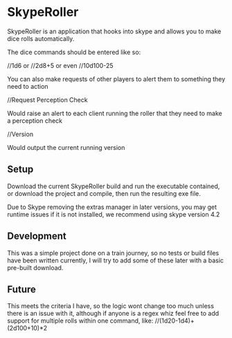 # SkypeRoller

SkypeRoller is an application that hooks into skype and allows you to make dice rolls automatically.

The dice commands should be entered like so:

//1d6 or //2d8+5 or even //10d100-25

You can also make requests of other players to alert them to something they need to action

//Request Perception Check

Would raise an alert to each client running the roller that they need to make a perception check

//Version

Would output the current running version


## Setup

Download the current SkypeRoller build and run the executable contained, or download the project and compile, then run the resulting exe file.

Due to Skype removing the extras manager in later versions, you may get runtime issues if it is not installed, we recommend using skype version 4.2

## Development

This was a simple project done on a train journey, so no tests or build files have been written currently, I will try to add some of these later with a basic pre-built download.

## Future

This meets the criteria I have, so the logic wont change too much unless there is an issue with it, although if anyone is a regex whiz feel free to add support for multiple rolls within one command, like: //(1d20-1d4)+(2d100+10)*2